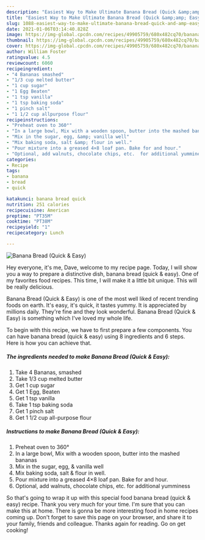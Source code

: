 ```yaml
---
description: "Easiest Way to Make Ultimate Banana Bread (Quick &amp;amp; Easy)"
title: "Easiest Way to Make Ultimate Banana Bread (Quick &amp;amp; Easy)"
slug: 1088-easiest-way-to-make-ultimate-banana-bread-quick-and-amp-easy
date: 2021-01-06T03:14:40.828Z
image: https://img-global.cpcdn.com/recipes/49905759/680x482cq70/banana-bread-quick-easy-recipe-main-photo.jpg
thumbnail: https://img-global.cpcdn.com/recipes/49905759/680x482cq70/banana-bread-quick-easy-recipe-main-photo.jpg
cover: https://img-global.cpcdn.com/recipes/49905759/680x482cq70/banana-bread-quick-easy-recipe-main-photo.jpg
author: William Foster
ratingvalue: 4.5
reviewcount: 6060
recipeingredient:
- "4 Bananas smashed"
- "1/3 cup melted butter"
- "1 cup sugar"
- "1 Egg Beaten"
- "1 tsp vanilla"
- "1 tsp baking soda"
- "1 pinch salt"
- "1 1/2 cup allpurpose flour"
recipeinstructions:
- "Preheat oven to 360°"
- "In a large bowl, Mix with a wooden spoon, butter into the mashed bananas"
- "Mix in the sugar, egg, &amp; vanilla well"
- "Mix baking soda, salt &amp; flour in well."
- "Pour mixture into a greased 4×8 loaf pan. Bake for and hour."
- "Optional, add walnuts, chocolate chips, etc.  for additional yumminess"
categories:
- Recipe
tags:
- banana
- bread
- quick

katakunci: banana bread quick 
nutrition: 251 calories
recipecuisine: American
preptime: "PT35M"
cooktime: "PT38M"
recipeyield: "1"
recipecategory: Lunch

---
```



![Banana Bread (Quick &amp; Easy)](https://img-global.cpcdn.com/recipes/49905759/680x482cq70/banana-bread-quick-easy-recipe-main-photo.jpg)

Hey everyone, it's me, Dave, welcome to my recipe page. Today, I will show you a way to prepare a distinctive dish, banana bread (quick &amp; easy). One of my favorites food recipes. This time, I will make it a little bit unique. This will be really delicious.



Banana Bread (Quick &amp; Easy) is one of the most well liked of recent trending foods on earth. It's easy, it's quick, it tastes yummy. It is appreciated by millions daily. They're fine and they look wonderful. Banana Bread (Quick &amp; Easy) is something which I've loved my whole life.


To begin with this recipe, we have to first prepare a few components. You can have banana bread (quick &amp; easy) using 8 ingredients and 6 steps. Here is how you can achieve that.

<!--inarticleads1-->

##### The ingredients needed to make Banana Bread (Quick &amp; Easy):

1. Take 4 Bananas, smashed
1. Take 1/3 cup melted butter
1. Get 1 cup sugar
1. Get 1 Egg, Beaten
1. Get 1 tsp vanilla
1. Take 1 tsp baking soda
1. Get 1 pinch salt
1. Get 1 1/2 cup all-purpose flour




<!--inarticleads2-->

##### Instructions to make Banana Bread (Quick &amp; Easy):

1. Preheat oven to 360°
1. In a large bowl, Mix with a wooden spoon, butter into the mashed bananas
1. Mix in the sugar, egg, &amp; vanilla well
1. Mix baking soda, salt &amp; flour in well.
1. Pour mixture into a greased 4×8 loaf pan. Bake for and hour.
1. Optional, add walnuts, chocolate chips, etc.  for additional yumminess




So that's going to wrap it up with this special food banana bread (quick &amp; easy) recipe. Thank you very much for your time. I'm sure that you can make this at home. There is gonna be more interesting food in home recipes coming up. Don't forget to save this page on your browser, and share it to your family, friends and colleague. Thanks again for reading. Go on get cooking!
